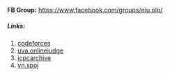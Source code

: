 **FB Group:** https://www.facebook.com/groups/eiu.olp/

##### Links:
1. [codeforces](http://codeforces.com/)
2. [uva.onlinejudge](https://uva.onlinejudge.org/)
3. [icpcarchive](https://icpcarchive.ecs.baylor.edu/index.php)
4. [vn.spoj](http://vn.spoj.com/)
